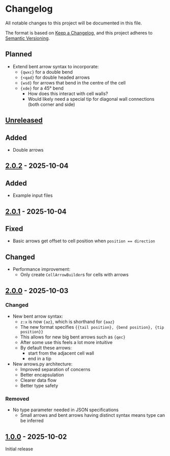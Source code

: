 # Changelog

All notable changes to this project will be documented in this file.

The format is based on [Keep a Changelog](https://keepachangelog.com/en/1.1.0/),
and this project adheres to [Semantic Versioning](https://semver.org/spec/v2.0.0.html).

## Planned

- Extend bent arrow syntax to incorporate:
  - `{qwxc}` for a double bend
  - `{<qad}` for double headed arrows
  - `{wsd}` for arrows that bend in the centre of the cell
  - `{xde}` for a 45° bend
    - How does this interact with cell walls?
    - Would likely need a special tip for diagonal wall connections (both corner and side)

## [Unreleased]

## Added

- Double arrows

## [2.0.2] - 2025-10-04

## Added

- Example input files

## [2.0.1] - 2025-10-04

## Fixed

- Basic arrows get offset to cell position when `position == direction`

## Changed

- Performance improvement:
  - Only create `CellArrowBuilder`s for cells with arrows

## [2.0.0] - 2025-10-03

### Changed

- New bent arrow syntax:
  - `z:x` is now `{az}`, which is shorthand for `{aaz}`
  - The new format specifies `{{tail position}, {bend position}, {tip position}}`
  - This allows for new big bent arrows such as `{qec}`
  - After some use this feels a lot more intuitive
  - By default these arrows:
    - start from the adjacent cell wall
    - end in a tip
- New arrows.py architecture:
  - Improved separation of concerns
  - Better encapsulation
  - Clearer data flow
  - Better type safety

### Removed

- No type parameter needed in JSON specifications
  - Small arrows and bent arrows having distinct syntax means type can be inferred

## [1.0.0] - 2025-10-02

Initial release

[unreleased]: https://github.com/rich-27/sudoku-maker-arrow-generator/compare/v2.0.2...HEAD
[2.0.2]: https://github.com/rich-27/sudoku-maker-arrow-generator/compare/v2.0.1...v2.0.2
[2.0.1]: https://github.com/rich-27/sudoku-maker-arrow-generator/compare/v2.0.0...v2.0.1
[2.0.0]: https://github.com/rich-27/sudoku-maker-arrow-generator/compare/v1.0.0...v2.0.0
[1.0.0]: https://github.com/rich-27/sudoku-maker-arrow-generator/releases/tag/v1.0.0
